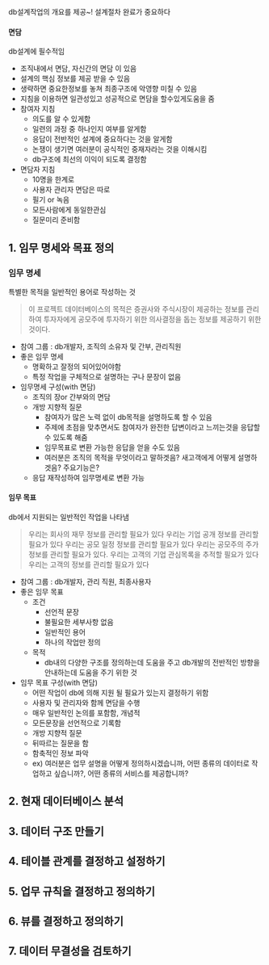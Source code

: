 db설계작업의 개요를 제공~! 
설계절차 완료가 중요하다
#### 면담
db설계에 필수적임
- 조직내에서 면담, 자신간의 면담 이 있음
- 설계의 핵심 정보를 제공 받을 수 있음
- 생략하면 중요한정보를 놓쳐 최종구조에 악영향 미칠 수 있음
- 지침을 이용하면 일관성있고 성공적으로 면담을 할수있게도움을 줌
- 참여자 지침
	- 의도를 알 수 있게함
	- 일련의 과정 중 하나인지 여부를 알게함
	- 응답이 전반적인 설계에 중요하다는 것을 알게함
	- 논쟁이 생기면 여러분이 공식적인 중재자라는 것을 이해시킴
	- db구조에 최선의 이익이 되도록 결정함
- 면담자 지침
	- 10명을 한계로
	- 사용자 관리자 면담은 따로
	- 필기 or 녹음
	- 모든사람에게 동일한관심
	- 질문미리 준비함
## 1. 임무 명세와 목표 정의
### 임무 명세
특별한 목적을 일반적인 용어로 작성하는 것
> 이 프로젝트 데이터베이스의 목적은 증권사와 주식시장이 제공하는 정보를 관리하여 투자자에게 공모주에 투자하기 위한 의사결정을 돕는 정보를 제공하기 위한 것이다.
- 참여 그룹 : db개발자, 조직의 소유자 및 간부, 관리직원
- 좋은 임무 명세
	- 명확하고 잘정의 되어있어야함
	- 특정 작업을 구체적으로 설명하는 구나 문장이 없음
- 임무명세 구성(with 면담)
	- 조직의 장or 간부와의 면담
	- 개방 지향적 질문
		- 참여자가 많은 노력 없이 db목적을 설명하도록 할 수 있음
		- 주제에 초점을 맞추면서도 참여자가 완전한 답변이라고 느끼는것을 응답할 수 있도록 해줌
		- 임무목표로 변환 가능한 응답을 얻을 수도 있음
		- 여러분은 조직의 목적을 무엇이라고 말하겟음? 새고객에게 어떻게 설명하겟음? 주요기능은?
	- 응답 재작성하여 임무명세로 변환 가능
#### 임무 목표
db에서 지원되는 일반적인 작업을 나타냄
> 우리는 회사의 재무 정보를 관리할 필요가 있다
> 우리는 기업 공개 정보를 관리할 필요가 있다
> 우리는 공모 일정 정보를 관리할 필요가 있다
> 우리는 공모주의 주가 정보를 관리할 필요가 있다.
> 우리는 고객의 기업 관심목록을 추적할 필요가 있다
> 우리는 고객의 정보를 관리할 필요가 있다
- 참여 그룹 : db개발자, 관리 직원, 최종사용자
- 좋은 임무 목표
	- 조건
		- 선언적 문장
		- 불필요한 세부사항 없음
		- 일반적인 용어
		- 하나의 작업만 정의
	- 목적
		- db내의 다양한 구조를 정의하는데 도움을 주고 db개발의 전반적인 방향을 안내하는데 도움을 주기 위한 것
- 임무 목표 구성(with 면담)
	- 어떤 작업이 db에 의해 지원 될 필요가 있는지 결정하기 위함
	- 사용자 및 관리자와 함께 면담을 수행
	- 매우 일반적인 논의를 포함함, 개념적
	- 모든문장을 선언적으로 기록함
	- 개방 지향적 질문
	- 뒤따르는 질문을 함
	- 함축적인 정보 파악
	- ex) 여러분은 업무 설명을 어떻게 정의하시겠습니까, 어떤 종류의 데이터로 작업하고 싶습니까?, 어떤 종류의 서비스를 제공합니까?
## 2. 현재 데이터베이스 분석

## 3. 데이터 구조 만들기
## 4. 테이블 관계를 결정하고 설정하기
## 5. 업무 규칙을 결정하고 정의하기
## 6. 뷰를 결정하고 정의하기
## 7. 데이터 무결성을 검토하기